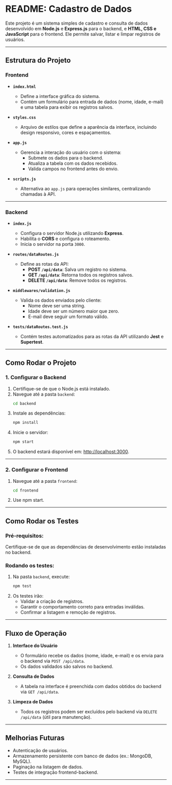 # README: Cadastro de Dados

Este projeto é um sistema simples de cadastro e consulta de dados desenvolvido em **Node.js** e **Express.js** para o backend, e **HTML, CSS e JavaScript** para o frontend. Ele permite salvar, listar e limpar registros de usuários.

---

## Estrutura do Projeto

### **Frontend**

- **`index.html`**
  - Define a interface gráfica do sistema.
  - Contém um formulário para entrada de dados (nome, idade, e-mail) e uma tabela para exibir os registros salvos.

- **`styles.css`**
  - Arquivo de estilos que define a aparência da interface, incluindo design responsivo, cores e espaçamentos.

- **`app.js`**
  - Gerencia a interação do usuário com o sistema:
    - Submete os dados para o backend.
    - Atualiza a tabela com os dados recebidos.
    - Valida campos no frontend antes do envio.

- **`scripts.js`**
  - Alternativa ao `app.js` para operações similares, centralizando chamadas à API.

---

### **Backend**

- **`index.js`**
  - Configura o servidor Node.js utilizando **Express**.
  - Habilita o **CORS** e configura o roteamento.
  - Inicia o servidor na porta `3000`.

- **`routes/dataRoutes.js`**
  - Define as rotas da API:
    - **POST `/api/data`**: Salva um registro no sistema.
    - **GET `/api/data`**: Retorna todos os registros salvos.
    - **DELETE `/api/data`**: Remove todos os registros.

- **`middlewares/validation.js`**
  - Valida os dados enviados pelo cliente:
    - Nome deve ser uma string.
    - Idade deve ser um número maior que zero.
    - E-mail deve seguir um formato válido.

- **`tests/dataRoutes.test.js`**
  - Contém testes automatizados para as rotas da API utilizando **Jest** e **Supertest**.

---

## Como Rodar o Projeto

### **1. Configurar o Backend**
1. Certifique-se de que o Node.js está instalado.
2. Navegue até a pasta `backend`:
   ```bash
   cd backend
   ```
3. Instale as dependências:
   ```bash
   npm install
   ```
4. Inicie o servidor:
   ```bash
   npm start
   ```
5. O backend estará disponível em: [http://localhost:3000](http://localhost:3000).

---

### **2. Configurar o Frontend**
1. Navegue até a pasta `frontend`:
   ```bash
   cd frontend
   ```
2. Use npm start.

---

## Como Rodar os Testes

### Pré-requisitos:
Certifique-se de que as dependências de desenvolvimento estão instaladas no backend.

### Rodando os testes:
1. Na pasta `backend`, execute:
   ```bash
   npm test
   ```
2. Os testes irão:
   - Validar a criação de registros.
   - Garantir o comportamento correto para entradas inválidas.
   - Confirmar a listagem e remoção de registros.

---

## Fluxo de Operação

1. **Interface do Usuário**
   - O formulário recebe os dados (nome, idade, e-mail) e os envia para o backend via `POST /api/data`.
   - Os dados validados são salvos no backend.

2. **Consulta de Dados**
   - A tabela na interface é preenchida com dados obtidos do backend via `GET /api/data`.

3. **Limpeza de Dados**
   - Todos os registros podem ser excluídos pelo backend via `DELETE /api/data` (útil para manutenção).

---

## Melhorias Futuras
- Autenticação de usuários.
- Armazenamento persistente com banco de dados (ex.: MongoDB, MySQL).
- Paginação na listagem de dados.
- Testes de integração frontend-backend.

---

